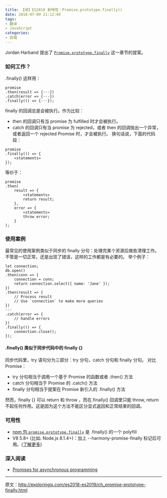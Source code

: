 ```yaml
---
title: 【译】ES2018 新特性：Promise.prototype.finally()
date: 2018-07-09 21:12:05
tags:
- 翻译
- JavaScript
categories:
- 前端
---
```



 Jordan Harband 提出了 [`Promise.prototype.finally`](https://github.com/tc39/proposal-promise-finally) 这一章节的提案。

### 如何工作？
.finally() 这样用：
```
promise
.then(result => {···})
.catch(error => {···})
.finally(() => {···});
```
finally 的回调总是会被执行。作为比较：
- then 的回调只有当 promise 为 fulfilled 时才会被执行。
- catch 的回调只有当 promise 为 rejected，或者 then 的回调抛出一个异常，或者返回一个 rejected Promise 时，才会被执行。
换句话说，下面的代码段：
```
promise
.finally(() => {
    «statements»
});
```
等价于：
```
promise
.then(
    result => {
        «statements»
        return result;
    },
    error => {
        «statements»
        throw error;
    }
);
```
### 使用案例
最常见的使用案例类似于同步的 finally 分句：处理完某个资源后做些清理工作。不管是一切正常，还是出现了错误，这样的工作都是有必要的。
举个例子：
```
let connection;
db.open()
.then(conn => {
    connection = conn;
    return connection.select({ name: 'Jane' });
})
.then(result => {
    // Process result
    // Use `connection` to make more queries
})
···
.catch(error => {
    // handle errors
})
.finally(() => {
    connection.close();
});
```

#### .finally() 类似于同步代码中的 finally {}
同步代码里，try 语句分为三部分：try 分句，catch 分句和 finally 分句。
对比 Promise：
- try 分句相当于调用一个基于 Promise 的函数或者 .then() 方法
- catch 分句相当于 Promise 的 .catch() 方法
- finally 分句相当于提案在 Promise 新引入的 .finally() 方法

然而，finally {} 可以 return 和 throw ，而在.finally() 回调里只能 throw, return 不起任何作用。这是因为这个方法不能区分显式返回和正常结束的回调。

### 可用性
- [npm 包 `promise.prototype.finally`](https://github.com/es-shims/Promise.prototype.finally) 是 .finally() 的一个 polyfill
- V8 5.8+ (比如. Node.js 8.1.4+)：加上 --harmony-promise-finally 标记后可用。([了解更多](https://chromium.googlesource.com/v8/v8.git/+/18ad0f13afeaabff4e035fddd9edc3d319152160))

### 深入阅读
* [Promises for asynchronous programming](http://exploringjs.com/es6/ch_promises.html)


--------
原文：http://exploringjs.com/es2018-es2019/ch_promise-prototype-finally.html
